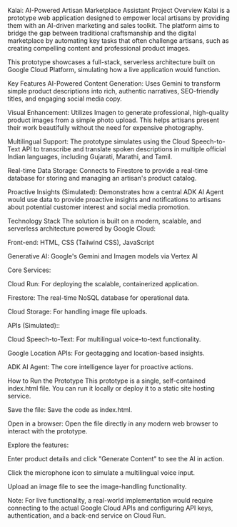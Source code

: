 Kalai: AI-Powered Artisan Marketplace Assistant
Project Overview
Kalai is a prototype web application designed to empower local artisans by providing them with an AI-driven marketing and sales toolkit. The platform aims to bridge the gap between traditional craftsmanship and the digital marketplace by automating key tasks that often challenge artisans, such as creating compelling content and professional product images.

This prototype showcases a full-stack, serverless architecture built on Google Cloud Platform, simulating how a live application would function.

Key Features
AI-Powered Content Generation: Uses Gemini to transform simple product descriptions into rich, authentic narratives, SEO-friendly titles, and engaging social media copy.

Visual Enhancement: Utilizes Imagen to generate professional, high-quality product images from a simple photo upload. This helps artisans present their work beautifully without the need for expensive photography.

Multilingual Support: The prototype simulates using the Cloud Speech-to-Text API to transcribe and translate spoken descriptions in multiple official Indian languages, including Gujarati, Marathi, and Tamil.

Real-time Data Storage: Connects to Firestore to provide a real-time database for storing and managing an artisan's product catalog.

Proactive Insights (Simulated): Demonstrates how a central ADK AI Agent would use data to provide proactive insights and notifications to artisans about potential customer interest and social media promotion.

Technology Stack
The solution is built on a modern, scalable, and serverless architecture powered by Google Cloud:

Front-end: HTML, CSS (Tailwind CSS), JavaScript

Generative AI: Google's Gemini and Imagen models via Vertex AI

Core Services:

Cloud Run: For deploying the scalable, containerized application.

Firestore: The real-time NoSQL database for operational data.

Cloud Storage: For handling image file uploads.

APIs (Simulated)::

Cloud Speech-to-Text: For multilingual voice-to-text functionality.

Google Location APIs: For geotagging and location-based insights.

ADK AI Agent: The core intelligence layer for proactive actions.

How to Run the Prototype
This prototype is a single, self-contained index.html file. You can run it locally or deploy it to a static site hosting service.

Save the file: Save the code as index.html.

Open in a browser: Open the file directly in any modern web browser to interact with the prototype.

Explore the features:

Enter product details and click "Generate Content" to see the AI in action.

Click the microphone icon to simulate a multilingual voice input.

Upload an image file to see the image-handling functionality.

Note: For live functionality, a real-world implementation would require connecting to the actual Google Cloud APIs and configuring API keys, authentication, and a back-end service on Cloud Run.
